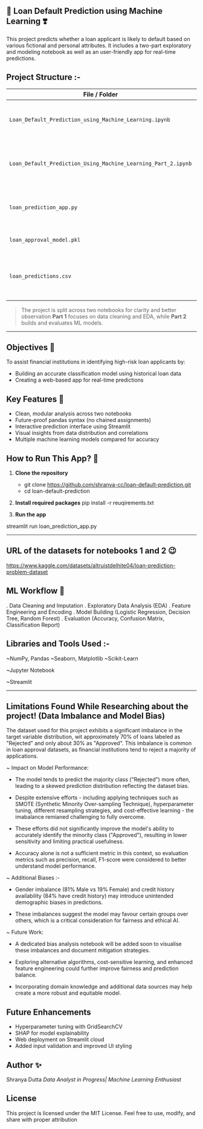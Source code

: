 ## 💌 Loan Default Prediction using Machine Learning ❣️

This project predicts whether a loan applicant is likely to default based on various fictional and personal attributes.
It includes a two-part exploratory and modeling notebook as well as an user-friendly app for real-time predictions.

## Project Structure :- 

| File / Folder                                       | Description                                              |
|----------------------------------------------------|----------------------------------------------------------|
| `Loan_Default_Prediction_using_Machine_Learning.ipynb`     | **Part 1**: Exploratory data analysis and preprocessing       |
| `Loan_Default_Prediction_Using_Machine_Learning_Part_2.ipynb` | **Part 2**: Feature selection, model building, and evaluation |
|`loan_prediction_app.py`        | Streamlit-based web application for loan predictions      |
|`loan_approval_model.pkl`                    | Trained model used in the app 
|`loan_predictions.csv`                    | No of predictions made by the app is saved in the format of CSV files

> The project is split across two notebooks for clarity and better observation
> **Part 1** focuses on data cleaning and EDA, while **Part 2** builds and evaluates ML models.

---

## Objectives 🌸

To assist financial institutions in identifying high-risk loan applicants by:

- Building an accurate classification model using historical loan data
- Creating a web-based app for real-time predictions
 
## Key Features 🧣

- Clean, modular analysis across two notebooks
- Future-proof pandas syntax (no chained assignments)
- Interactive prediction interface using Streamlit
- Visual insights from data distribution and correlations
- Multiple machine learning models compared for accuracy

## How to Run This App? 💫


1. **Clone the repository**

   * git clone https://github.com/shranya-cc/loan-default-prediction.git
   * cd loan-default-prediction
   
2. **Install required packages**
   pip install -r reuqirements.txt

3. **Run the app**

  streamlit run loan_prediction_app.py

---
## URL of the datasets for notebooks 1 and 2 😉

https://www.kaggle.com/datasets/altruistdelhite04/loan-prediction-problem-dataset

## ML Workflow 🎀

. Data Cleaning and Imputation
. Exploratory Data Analysis (EDA)
. Feature Engineering and Encoding
. Model Building (Logistic Regression, Decision Tree, Random Forest)
. Evaluation (Accuracy, Confusion Matrix, Classification Report)


## Libraries and Tools Used :-

~NumPy, Pandas
~Seaborn, Matplotlib
~Scikit-Learn

~Jupyter Notebook

~Streamlit

---

## Limitations Found While Researching about the project! (Data Imbalance and Model Bias)

The dataset used for this project exhibits a significant imbalance in the target variable distribution, wit approximately 70% of loans labeled as "Rejected" and only about 30% as "Approved". This imbalance is common in loan approval datasets, as financial institutions tend to reject a majority of applications.

~ Impact on Model Performance:

* The model tends to predict the majority class ("Rejected") more often, leading to a skewed prediction distribution reflecting the dataset bias.

* Despite extensive efforts - including applying techniques such as SMOTE (Synthetic Minority Over-sampling Technique), hyperparameter tuning, different resampling strategies, and cost-effective learning - the imabalance remianed challenging to fully overcome.

* These efforts did not significantly improve the model's ability to accurately identify the minority class ("Approved"), resulting in lower sensitivity and limiting practical usefulness.

* Accuracy alone is not a sufficient metric in this context, so evaluation metrics such as precision, recall, F1-score were considered to better understand model performance.

~ Additional Biases :-

* Gender imbalance (81% Male vs 19% Female) and credit history availability (84% have credit history) may introduce unintended demographic biases in predictions.

* These imbalances suggest the model may favour certain groups over others, which is a critical consideration for fairness and ethical AI.

~ Future Work:

* A dedicated bias analysis notebook will be added soon to visualise these imbalances and document mitigation strategies.

* Exploring alternative algorithms, cost-sensitive learning, and enhanced feature engineering could further improve fairness and prediction balance.

* Incorporating domain knowledge and additional data sources may help create a more robust and equitable model.

## Future Enhancements

* Hyperparameter tuning with GridSearchCV
* SHAP for model explainability
* Web deployment on Streamlit cloud
* Added input validation and improved UI styling

## Author ✨

Shranya Dutta
*Data Analyst in Progress| Machine Learning Enthusiast*

## License 
This project is licensed under the MIT License.
Feel free to use, modify, and share with proper attribution 
